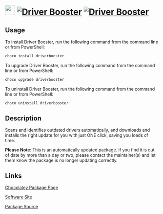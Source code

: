 ﻿# <img src="https://cdn.jsdelivr.net/gh/mkevenaar/chocolatey-packages@67806fe7af712974358b5cae3b59ce3cfbbd1c0a/icons/driverbooster.png" width="32" height="32"/> [![Driver Booster](https://img.shields.io/chocolatey/v/driverbooster.svg?label=Driver+Booster)](https://chocolatey.org/packages/driverbooster) [![Driver Booster](https://img.shields.io/chocolatey/dt/driverbooster.svg)](https://chocolatey.org/packages/driverbooster)

## Usage

To install Driver Booster, run the following command from the command line or from PowerShell:

```powershell
choco install driverbooster
```

To upgrade Driver Booster, run the following command from the command line or from PowerShell:

```powershell
choco upgrade driverbooster
```

To uninstall Driver Booster, run the following command from the command line or from PowerShell:

```powershell
choco uninstall driverbooster
```

## Description

Scans and identifies outdated drivers automatically, and downloads and installs the right update for you with just ONE click, saving you loads of time.

**Please Note**: This is an automatically updated package. If you find it is
out of date by more than a day or two, please contact the maintainer(s) and
let them know the package is no longer updating correctly.


## Links

[Chocolatey Package Page](https://chocolatey.org/packages/driverbooster)

[Software Site](http://www.iobit.com/driver-booster.php)

[Package Source](https://github.com/mkevenaar/chocolatey-packages/tree/master/automatic/driverbooster)

